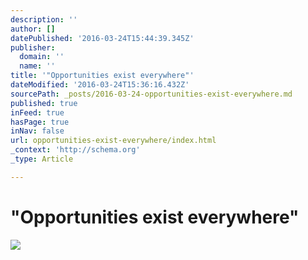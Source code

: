 ```yaml
---
description: ''
author: []
datePublished: '2016-03-24T15:44:39.345Z'
publisher:
  domain: ''
  name: ''
title: '"Opportunities exist everywhere"'
dateModified: '2016-03-24T15:36:16.432Z'
sourcePath: _posts/2016-03-24-opportunities-exist-everywhere.md
published: true
inFeed: true
hasPage: true
inNav: false
url: opportunities-exist-everywhere/index.html
_context: 'http://schema.org'
_type: Article

---
```

# "Opportunities exist everywhere"
![](https://the-grid-user-content.s3-us-west-2.amazonaws.com/ae6dc226-0c8a-4789-9b5a-9d37eb3aed00.png)